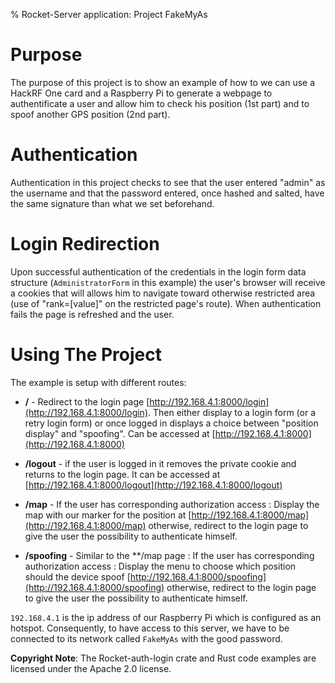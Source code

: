 % Rocket-Server application: Project FakeMyAs 
# Purpose
The purpose of this project is to show an example of how to we can use a HackRF One card and a Raspberry Pi to generate a webpage to authentificate a user and allow him to check his position (1st part) and to spoof another GPS position (2nd part).

# Authentication
Authentication in this project checks to see that the user entered "admin" as the username and that the password entered, once hashed and salted, have the same signature than what we set beforehand.

# Login Redirection
Upon successful authentication of the credentials in the login form data structure (`AdministratorForm` in this example) the user's browser will receive a cookies that will allows him to navigate toward otherwise restricted area (use of "rank=[value]" on the restricted page's route).  When authentication fails the page is refreshed and the user. 

# Using The Project
The example is setup with different routes:

* **/** - Redirect to the login page [http://192.168.4.1:8000/login](http://192.168.4.1:8000/login). Then either display to a login form (or a retry login form) or once logged in displays a choice between "position display" and "spoofing". Can be accessed at [http://192.168.4.1:8000](http://192.168.4.1:8000)
* **/logout** - if the user is logged in it removes the private cookie and returns to the login page.  It can be accessed at [http://192.168.4.1:8000/logout](http://192.168.4.1:8000/logout)
* **/map** - If the user has corresponding authorization access : Display the map with our marker for the position at [http://192.168.4.1:8000/map](http://192.168.4.1:8000/map) otherwise, redirect to the login page to give the user the possibility to authenticate himself.

* **/spoofing** - Similar to the **/map page : If the user has corresponding authorization access : Display the menu to choose which position should the device spoof [http://192.168.4.1:8000/spoofing](http://192.168.4.1:8000/spoofing) otherwise, redirect to the login page to give the user the possibility to authenticate himself.

`192.168.4.1` is the ip address of our Raspberry Pi which is configured as an hotspot. Consequently, to have access to this server, we have to be connected to its network called `FakeMyAs` with the good password.



**Copyright Note**: 
The Rocket-auth-login crate and Rust code examples are licensed under the Apache 2.0 license.
